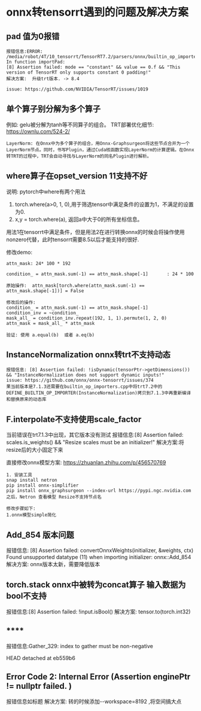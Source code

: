 # **onnx转tensorrt遇到的问题及解决方案**

## **pad 值为0报错**
```
报错信息:ERROR: /media/robot/4T/10_tensorrt/TensorRT7.2/parsers/onnx/builtin_op_importers.cpp:2260 In function importPad:
[8] Assertion failed: mode == "constant" && value == 0.f && "This version of TensorRT only supports constant 0 padding!"
解决方案:  升级trt版本. -> 8.4

issue: https://github.com/NVIDIA/TensorRT/issues/1019
```


## **单个算子别分解为多个算子**
例如: gelu被分解为tanh等不同算子的组合。
TRT部署优化细节: https://ownlu.com/524-2/

```
LayerNorm: 在Onnx中为多个算子的组合，用Onnx-Graphsurgeon将这些节点合并为一个LayerNorm节点。同时，书写Plugin，通过Cuda核函数实现LayerNorm的计算逻辑。在Onnx转TRT的过程中，TRT会自动寻找与LayerNorm的同名Plugin进行解析。

```
## **where算子在opset_version 11支持不好**
说明: pytorch中where有两个用法
1. torch.where(a>0, 1, 0),用于筛选tensor中满足条件的设置为1，不满足的设置为0.
2. x,y = torch.where(a), 返回a中大于0的所有坐标信息。

用法1在tensorrt中满足条件，但是用法2在进行转换onnx的时候会将操作使用nonzero代替，此时tensorrt需要8.5以后才能支持的很好.

修改demo:
```
attn_mask: 24* 100 * 192

condition_ = attn_mask.sum(-1) == attn_mask.shape[-1]       : 24 * 100

原始操作:  attn_mask[torch.where(attn_mask.sum(-1) == attn_mask.shape[-1])] = False

修改后的操作: 
condition_ = attn_mask.sum(-1) == attn_mask.shape[-1] 
condition_inv = ~condition_
mask_all_ = condition_inv.repeat(192, 1, 1).permute(1, 2, 0)
attn_mask = mask_all_ * attn_mask

验证: 使用 a.equal(b)  或者 a.eq(b)

```


## **InstanceNormalization onnx转trt不支持动态**
```
报错信息: [8] Assertion failed: !isDynamic(tensorPtr->getDimensions()) && "InstanceNormalization does not support dynamic inputs!"
issue: https://github.com/onnx/onnx-tensorrt/issues/374
果当前版本是7.1.3还需要在builtin_op_importers.cpp中将trt7.2中的DEFINE_BUILTIN_OP_IMPORTER(InstanceNormalization)拷贝到7.1.3中再重新编译和替换原来的动态库
```

## **F.interpolate不支持使用scale_factor**
当前错误在trt7.1.3中出现，其它版本没有测试
报错信息:[8] Assertion failed: scales.is_weights() && "Resize scales must be an initializer!"
解决方案:将resize后的大小固定下来

直接修改onnx模型方案: https://zhuanlan.zhihu.com/p/456570769
```
1. 安装工具
snap install netron
pip install onnx-simplifier
pip install onnx_graphsurgeon --index-url https://pypi.ngc.nvidia.com
之后，Netron 查看模型 Resize不支持节点名

修改步骤如下:
1.onnx模型simple简化

```

## **Add_854 版本问题**
报错信息: [8] Assertion failed: convertOnnxWeights(initializer, &weights, ctx)
Found unsupported datatype (11) when importing initializer: onnx::Add_854
解决方案: onnx版本太新，需要降低版本


## **torch.stack onnx中被转为concat算子 输入数据为bool不支持**
报错信息:[8] Assertion failed: !input.isBool()
解决方案: tensor.to(torch.int32)

## ****
报错信息:Gather_329: index to gather must be non-negative


HEAD detached at eb559b6

## **Error Code 2: Internal Error (Assertion enginePtr != nullptr failed. )**
报错信息如标题
解决方案: 转的时候添加--workspace=8192 ,将空间搞大点